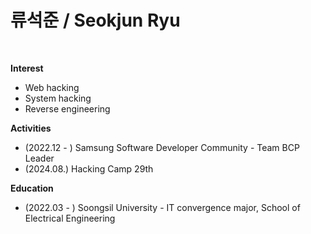 # 류석준 / Seokjun Ryu

<br>

**Interest** 
- Web hacking
- System hacking
- Reverse engineering

**Activities**
- (2022.12 - ) Samsung Software Developer Community - Team BCP Leader 
- (2024.08.) Hacking Camp 29th

**Education** 
- (2022.03 - ) Soongsil University - IT convergence major, School of Electrical Engineering 
